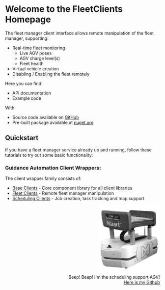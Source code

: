 # Welcome to the **FleetClients** Homepage

The fleet manager client interface allows remote manipulation of the fleet manager, supporting:

* Real-time fleet monitoring
  - Live AGV poses
  - AGV charge level(s)
  - Fleet health
* Virtual vehicle creation
* Disabling / Enabling the fleet remotely

Here you can find:

- API documentation
- Example code

With

* Source code available on [GitHub](https://github.com/GuidanceAutomation/FleetClients)
* Pre-built package available at [nuget.org](https://www.nuget.org/packages/FleetClients/)

## Quickstart

If you have a fleet manager service already up and running, follow these tutorials to try out some basic functionality:



### Guidance Automation Client Wrappers:

The client wrapper family consists of:

* [Base Clients](https://guidanceautomation.github.io/BaseClients/) - Core component library for all client libraries
* [Fleet Clients](https://guidanceautomation.github.io/FleetClients/) - Remote fleet manager manipulation
* [Scheduling Clients](https://guidanceautomation.github.io/SchedulingClients/) - Job creation, task tracking and map support

<div style="text-align: right">
  <img src="images/incaartBW.jpg" alt="AGV image" width="200"/>
  <br>
  Beep! Beep! I'm the scheduling support AGV!<br>
  <a href="https://github.com/GuidanceAutomation">Here is my Github</a>
</div>
